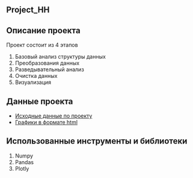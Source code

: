 ## Project_HH

## Описание проекта
Проект состоит из 4 этапов
1. Базовый анализ структуры данных
2. Преобразования данных
3. Разведывательный анализ
4. Очистка данных
5. Визуализация

## Данные проекта
* [Исходные данные по проекту](https://drive.google.com/file/d/1CaQSGOqDkCOwlz2-86-Dmu-wOx3vZuCr/view?usp=drive_link)
* [Графики в формате html](https://drive.google.com/drive/folders/1c2fBEsk1rUyd-WsEJ0W4IGTCnBV5puQt?usp=drive_link)

## Использованные инструменты и библиотеки
1. Numpy
2. Pandas
3. Plotly